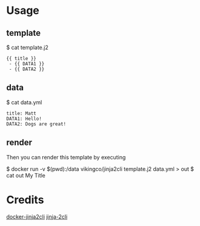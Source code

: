 # Usage

## template
$ cat template.j2
```text
{{ title }}
 - {{ DATA1 }} 
 - {{ DATA2 }} 
```

## data
$ cat data.yml
```text
title: Matt
DATA1: Hello!
DATA2: Dogs are great!
```

## render
Then you can render this template by executing

$ docker run -v $(pwd):/data vikingco/jinja2cli template.j2 data.yml > out
$ cat out
My Title

# Credits
[docker-jinja2cli](https://hub.docker.com/r/vikingco/jinja2cli/)
[jinja-2cli](https://github.com/mattrobenolt/jinja2-cli)